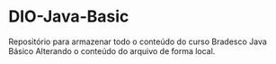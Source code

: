 # DIO-Java-Basic
Repositório para armazenar todo o conteúdo do curso Bradesco Java Básico
Alterando o conteúdo do arquivo de forma local.
